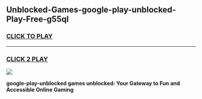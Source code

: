 
## Unblocked-Games-google-play-unblocked-Play-Free-g55ql
<h3>
<a href="https://premium76.site?title=google-play-unblocked&ref=18A1">CLICK TO PLAY</a></h3>
<hr>

<h3>
<a href="https://premium76.site?title=google-play-unblocked&ref=18A1">CLICK 2 PLAY</a>
  
</h3>

<a href="https://premium76.site?title=google-play-unblocked&ref=18A1"><img src="https://clearcache.store/games.png"></a>


**google-play-unblocked games unblocked: Your Gateway to Fun and Accessible Online Gaming**
